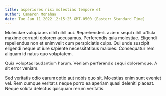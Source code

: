 ```yaml
---
title: asperiores nisi molestias tempore et
author: Cameron Monahan
date: Tue Jan 11 2022 12:15:25 GMT-0500 (Eastern Standard Time)
---
```

Molestiae voluptates nihil nihil aut. Reprehenderit autem sequi nihil officia maxime corrupti dolorem accusamus. Perferendis quia molestiae. Eligendi repellendus non et enim velit cum perspiciatis culpa. Qui unde suscipit eligendi neque ut iure sapiente necessitatibus maiores. Consequatur rem aliquam id natus quo voluptatem.

 Quia voluptas laudantium harum. Veniam perferendis sequi doloremque. A sit error veniam.

 Sed veritatis odio earum optio aut nobis quo sit. Molestias enim sunt eveniet vel. Rem cumque veritatis neque porro ea aperiam quasi deleniti placeat. Neque soluta delectus quisquam rerum veritatis.